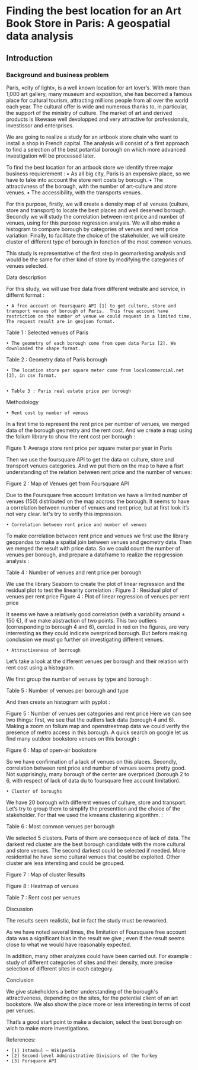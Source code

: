 # Finding the best location for an Art Book Store in Paris: A geospatial data analysis

## Introduction
### Background and business problem 

Paris, «city of light», is a well known location for art lover’s. With more than 1,000 art gallery, many museum and exposition, she has becomed a famous place for  cultural tourism, attracting millions people from all over the world each year. The cultural offer is wide and numerous thanks to, in particular, the support of the ministry of culture. The market of art and derived products is likewase well devolopped and very attractive for professionals, investissor and enterprises. 

We are going to realize a study for an artbook store chain who want to install a shop in French capital. The analysis will consist of a first approach to find a selection of the best potantial borough on which more advanced investigation will be processed later.

To find the best location for an artbook store we identify three major business requierement :
    • As all big city, Paris is an expensive place, so we have to take into account the store rent costs by borough.
    • The attractivness of the borough, with the number of art-culture and store venues.
    • The accessibility, with the transports venues.

For this purpose, firstly, we will create a density map of all venues (culture, store and transport) to locate the best places and well deserved borough.
Secondly we will study the correlation between rent price and number of venues, using for this purpose regression analysis. We will also make a histogram to compare borough by categories of venues and rent price variation.
Finally, to facilitate the choice of the stakeholder, we will create cluster of different type of borough in fonction of the most common venues.

This study is representative of the first step in geomarketing analysis and would be the same for other kind of store by modifying the categories of venues selected.

Data description

For this study, we will use free data from different website and service, in differnt format :

    • A free account on Foursquare API [1] to get culture, store and transport venues of borough of Paris.  This free account have restriction on the number of venue we could request in a limited time. The request result are in geojson format.


Table 1 : Selected venues of Paris


    • The geometry of each borough come from open data Paris [2]. We downloaded the shape format. 

Table 2 : Geometry data of Paris borough


    • The location store per square meter come from localcommercial.net [3], in csv format. 


    • Table 3 : Paris real estate price per borough







Methodology

    • Rent cost by number of venues

In a first time to represent the rent price per number of venues, we merged data of the borough geometry and the rent cost. And we create a map using the folium library to show the rent cost per borough :

Figure 1: Average store rent price per square meter per year in Paris

Then we use the foursquare API to get the data on culture, store and transport venues categories. And we put them on the map to have a fisrt understanding of the relation between rent price and the number of venues:

Figure 2 : Map of Venues get from Foursquare API

Due to the Foursquare free account limitation we have a limited number of venues (150) distributed on the map accross the borough. It seems to have a correlation between number of venues and rent price, but at first look it’s not very clear. let's try to verify this impression.


    • Correlation between rent price and number of venues

To make correlation between rent price and venues we first use the library geopandas to make a spatial join between venues and geometry data. Then we merged the result with price data.
So we could count the number of venues per borough, and prepare a dataframe to realize the repgression analysis :


Table 4 : Number of venues and rent price per borough



We use the library Seaborn to create the plot of linear regression and the residual plot to test the linearity correlation :
Figure 3 : Residual plot of venues per rent price
Figure 4 : Plot of linear regression of venues per rent price

It seems we have a relatively good correlation (with a variability around ± 150 €), if we make abstraction of two points. This two outliers (corresponding to borough 4 and 6), cercled in red on the figures, are very interresting as they could indicate overpriced borough. But before making conclusion we must go further on investigating different venues.


    • Attractiveness of borrough

Let’s take a look at the different venues per borough and their relation with rent cost using a histogram.

We first group the number of venues by type and borough :









Table 5 : Number of venues per borough and type




And then create an histogram with pyplot :

Figure 5 : Number of venues per categories and rent price
Here we can see two things: first, we see that the outliers lack data  (borough 4 and 6). Making a zoom on folium map and openstreetmap data we could verify the presence of metro access in this borough. A quick search on google let us find many outdoor bookstore venues on this borough :











Figure 6 : Map of open-air bookstore

So we have confirmation of a lack of venues on this places.
Secondly, correlation between rent price and number of venues seems pretty good. Not supprisingly, many borough of the center are overpriced (borough 2 to 6, with respect of lack of data du to foursquare free account limitation).

    • Cluster of boroughs
We have 20 borough with different venues of culture, store and transport. Let’s try to group them to simplify the presenttion and the choice of the stakeholder. For that we used the kmeans clustering algorithm. :

Table 6 : Most common venues per borough

We selected 5 clusters. Parts of them are consequence of lack of data. The darkest red cluster are the best borough candidate with the more cultural and store venues. The second darkest could be selected if needed. More residential he have some cultural venues that could be exploited. Other cluster are less intersting and could be grouped.

Figure 7 : Map of cluster
Results


Figure 8 : Heatmap of venues

 Table 7 : Rent cost per venues

 
Discussion

The results seem realistic, but in fact the study must be reworked.

As we have noted several times, the limitation of Foursquare free account data was a significant bias in the result we give ; even if the result seems close to what we would have reasonably expected. 

In addition, many other analyzes could have been carried out. For example : study of different categories of sites and their density, more precise selection of different sites in each category.  

Conclusion

We give stakeholders a better understanding of the borough's attractiveness, depending on the sites, for the potential client of an art bookstore. We also show the place more or less interesting in terms of cost per venues.

That’s a good start point to make a decision, select the best borough on wich to make more investigations.

References:

    • [1] Istanbul — Wikipedia 
    • [2] Second-level Administrative Divisions of the Turkey 
    • [3] Forsquare API 


